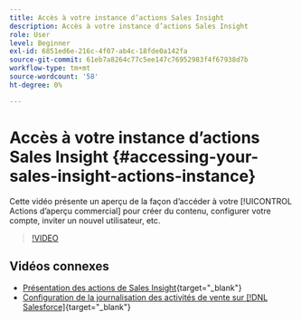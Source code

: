 ```yaml
---
title: Accès à votre instance d’actions Sales Insight
description: Accès à votre instance d’actions Sales Insight
role: User
level: Beginner
exl-id: 6851ed6e-216c-4f07-ab4c-18fde0a142fa
source-git-commit: 61eb7a8264c77c5ee147c76952983f4f67938d7b
workflow-type: tm+mt
source-wordcount: '58'
ht-degree: 0%

---
```


# Accès à votre instance d’actions Sales Insight {#accessing-your-sales-insight-actions-instance}

Cette vidéo présente un aperçu de la façon d’accéder à votre [!UICONTROL Actions d’aperçu commercial] pour créer du contenu, configurer votre compte, inviter un nouvel utilisateur, etc.

>[!VIDEO](https://video.tv.adobe.com/v/340925/?quality=12&learn=on)

## Vidéos connexes

* [Présentation des actions de Sales Insight](/help/sales-insight-actions/sales-insight-actions-overview.md){target=&quot;_blank&quot;}
* [Configuration de la journalisation des activités de vente sur [!DNL Salesforce]](/help/sales-insight-actions/configure-sales-activity-logging-to-salesforce.md){target=&quot;_blank&quot;}
